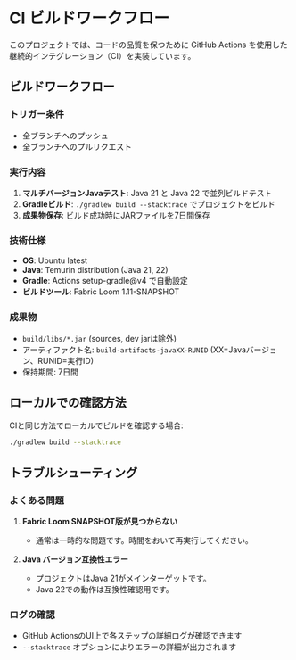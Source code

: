 # CI ビルドワークフロー

このプロジェクトでは、コードの品質を保つために GitHub Actions を使用した継続的インテグレーション（CI）を実装しています。

## ビルドワークフロー

### トリガー条件
- 全ブランチへのプッシュ
- 全ブランチへのプルリクエスト

### 実行内容
1. **マルチバージョンJavaテスト**: Java 21 と Java 22 で並列ビルドテスト
2. **Gradleビルド**: `./gradlew build --stacktrace` でプロジェクトをビルド
3. **成果物保存**: ビルド成功時にJARファイルを7日間保存

### 技術仕様
- **OS**: Ubuntu latest
- **Java**: Temurin distribution (Java 21, 22)
- **Gradle**: Actions setup-gradle@v4 で自動設定
- **ビルドツール**: Fabric Loom 1.11-SNAPSHOT

### 成果物
- `build/libs/*.jar` (sources, dev jarは除外)
- アーティファクト名: `build-artifacts-javaXX-RUNID` (XX=Javaバージョン、RUNID=実行ID)
- 保持期間: 7日間

## ローカルでの確認方法

CIと同じ方法でローカルでビルドを確認する場合:

```bash
./gradlew build --stacktrace
```

## トラブルシューティング

### よくある問題
1. **Fabric Loom SNAPSHOT版が見つからない**
   - 通常は一時的な問題です。時間をおいて再実行してください。
   
2. **Java バージョン互換性エラー**
   - プロジェクトはJava 21がメインターゲットです。
   - Java 22での動作は互換性確認用です。

### ログの確認
- GitHub ActionsのUI上で各ステップの詳細ログが確認できます
- `--stacktrace` オプションによりエラーの詳細が出力されます